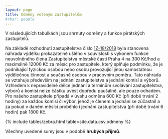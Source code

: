 ```yaml
---
layout: page
title: Odměny voleným zastupitelům
#rbar: people
---
```


V následujících tabulkách jsou shrnuty odměny a funkce pirátských zastupitelů.

Na základě rozhodnutí zastupitelstva číslo [1Z-18/2018](http://www.praha4.cz/ke-stanoveni-vyse-mesicni-odmeny-neuvolnenym-clenum-Zastupitelstva-mestske-casti-Praha-4-a-navrh-ke-stanoveni-vyse-nahrady-usleho-vydelku-neuvolnenym-clenum-Zastupitelstva-mestske-casti-Praha-4-a-1.html) byla stanovena náhrada výdělku prokazatelně ušlého v souvislosti s výkonem funkce neuvolněného člena Zastupitelstva městské části Praha 4 na 300 Kč/hod a maximálně 12000 Kč za měsíc pro zastupitele, který splňuje podmínku, že je podnikající fyzickou osobou nebo osobu provozující jinou samostatnou výdělečnou činnost a současně osobou v pracovním poměru. Tato náhrada se vztahuje především na jednání zastupitelstva a jednání komisí a výborů. Vzhledem k nepravidelné délce jednání a termínům svolávání zastupitelstva, výborů a komisí nelze částku uvést dopředu paušálně, ale pouze odhadem. Pro našeho zastupitele připadá v úvahu odměna 600 Kč (při době trvání 2 hodiny) za každou komisi či výbor, jehož je členem a jednání se zúčastnil a za pokud v daném měsíci proběhlo i jednání zastupitelstva (při době trvání 6 hodin) pak 1800 Kč.

{% include tables/zebra.html table=site.data.csv.odmeny %}

Všechny uvedené sumy jsou v podobě **hrubých příjmů**.
